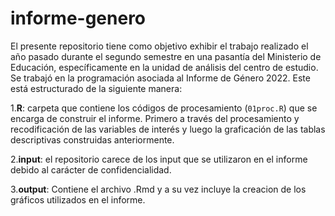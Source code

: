 # informe-genero
El presente repositorio tiene como objetivo exhibir el trabajo realizado el año pasado durante el segundo semestre en una pasantía del Ministerio de Educación, específicamente en la unidad de análisis del centro de estudio. Se trabajó en la programación asociada al Informe de Género 2022. Este está estructurado de la siguiente manera:

1.**R**: carpeta que contiene los códigos de procesamiento (`01proc.R`) que se encarga de construir el informe. Primero a través del procesamiento y recodificación de las variables de interés y luego la graficación de las tablas descriptivas construidas anteriormente. 

2.**input**: el repositorio carece de los input que se utilizaron en el informe debido al carácter de confidencialidad.

3.**output**: Contiene el archivo .Rmd y a su vez incluye la creacion de los gráficos utilizados en el informe.
